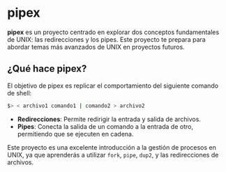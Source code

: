 # pipex

**pipex** es un proyecto centrado en explorar dos conceptos fundamentales de UNIX: las redirecciones y los pipes. Este proyecto te prepara para abordar temas más avanzados de UNIX en proyectos futuros.

## ¿Qué hace pipex?

El objetivo de pipex es replicar el comportamiento del siguiente comando de shell:

```bash
$> < archivo1 comando1 | comando2 > archivo2
```
- **Redirecciones**: Permite redirigir la entrada y salida de archivos.
- **Pipes**: Conecta la salida de un comando a la entrada de otro, permitiendo que se ejecuten en cadena.

Este proyecto es una excelente introducción a la gestión de procesos en UNIX, ya que aprenderás a utilizar `fork`, `pipe`, `dup2`, y las redirecciones de archivos.
